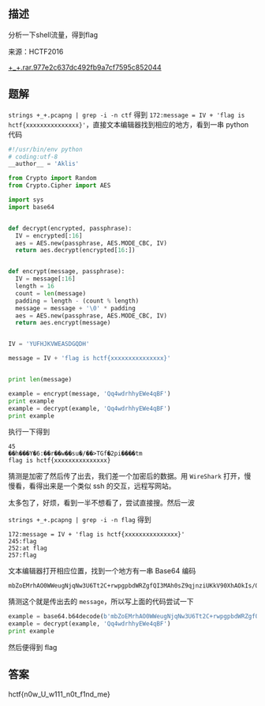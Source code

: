 ## 描述

分析一下shell流量，得到flag

来源：HCTF2016

[+_+.rar.977e2c637dc492fb9a7cf7595c852044](./assets/+_+.rar.977e2c637dc492fb9a7cf7595c852044)

## 题解

`strings +_+.pcapng | grep -i -n ctf` 得到 `172:message = IV + 'flag is hctf{xxxxxxxxxxxxxxx}'`，直接文本编辑器找到相应的地方，看到一串 python 代码

```python
#!/usr/bin/env python
# coding:utf-8
__author__ = 'Aklis'

from Crypto import Random
from Crypto.Cipher import AES

import sys
import base64


def decrypt(encrypted, passphrase):
  IV = encrypted[:16]
  aes = AES.new(passphrase, AES.MODE_CBC, IV)
  return aes.decrypt(encrypted[16:])


def encrypt(message, passphrase):
  IV = message[:16]
  length = 16
  count = len(message)
  padding = length - (count % length)
  message = message + '\0' * padding
  aes = AES.new(passphrase, AES.MODE_CBC, IV)
  return aes.encrypt(message)


IV = 'YUFHJKVWEASDGQDH'

message = IV + 'flag is hctf{xxxxxxxxxxxxxxx}'


print len(message)

example = encrypt(message, 'Qq4wdrhhyEWe4qBF')
print example
example = decrypt(example, 'Qq4wdrhhyEWe4qBF') 
print example
```

执行一下得到

```
45
��h���Y�6:��r��w��su�/��>TGf�2pi����tm
flag is hctf{xxxxxxxxxxxxxxx}
```

猜测是加密了然后传了出去，我们差一个加密后的数据。用 `WireShark` 打开，慢慢看，看得出来是一个类似 ssh 的交互，远程写网站。

太多包了，好烦，看到一半不想看了，尝试直接搜。然后一波

`strings +_+.pcapng | grep -i -n flag` 得到

```
172:message = IV + 'flag is hctf{xxxxxxxxxxxxxxx}'
245:flag
252:at flag 
257:flag
```

文本编辑器打开相应位置，找到一个地方有一串 Base64 编码

```
mbZoEMrhAO0WWeugNjqNw3U6Tt2C+rwpgpbdWRZgfQI3MAh0sZ9qjnziUKkV90XhAOkIs/OXoYVw5uQDjVvgNA==
```

猜测这个就是传出去的 `message`，所以写上面的代码尝试一下

```python
example = base64.b64decode(b'mbZoEMrhAO0WWeugNjqNw3U6Tt2C+rwpgpbdWRZgfQI3MAh0sZ9qjnziUKkV90XhAOkIs/OXoYVw5uQDjVvgNA==')
example = decrypt(example, 'Qq4wdrhhyEWe4qBF') 
print example
```

然后便得到 flag

## 答案

hctf{n0w_U_w111_n0t_f1nd_me}
